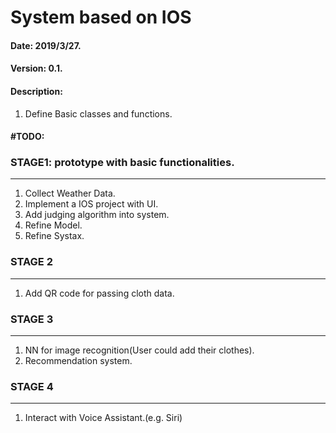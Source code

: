 # System based on IOS


#### Date: 2019/3/27.
#### Version: 0.1.
#### Description: 
1. Define Basic classes and functions.

#### #TODO:
### STAGE1: prototype with basic functionalities.
---
1. Collect Weather Data.
2. Implement a IOS project with UI.
3. Add judging algorithm into system.
4. Refine Model.
5. Refine Systax.


### STAGE 2
---
1. Add QR code for passing cloth data.


### STAGE 3
---
1. NN for image recognition(User could add their clothes).
2. Recommendation system.

### STAGE 4
---
1. Interact with Voice Assistant.(e.g. Siri)